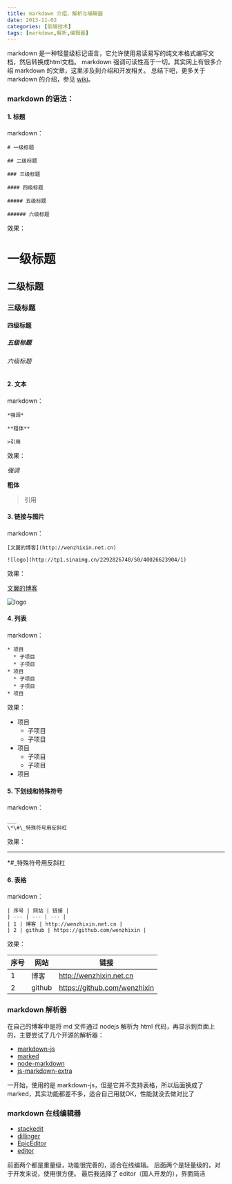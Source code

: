 ```yaml
---
title: markdown 介绍、解析与编辑器
date: 2013-11-02
categories: [前端技术]
tags: [markdown,解析,编辑器]
---
```


markdown 是一种轻量级标记语言，它允许使用易读易写的纯文本格式编写文档，然后转换成html文档。
markdown 强调可读性高于一切。其实网上有很多介绍 markdown 的文章，这里涉及到介绍和开发相关。
总结下吧，更多关于 markdown 的介绍，参见 [wiki](http://zh.wikipedia.org/wiki/Markdown)。


### markdown 的语法：

#### 1. 标题

markdown：

    # 一级标题

    ## 二级标题

    ### 三级标题

    #### 四级标题

    ##### 五级标题

    ###### 六级标题

效果：

# 一级标题

## 二级标题

### 三级标题

#### 四级标题

##### 五级标题

###### 六级标题

#### 2. 文本

markdown：

    *强调*

    **粗体**

    >引用

效果：

*强调*

**粗体**

>引用

#### 3. 链接与图片

markdown：

    [文翼的博客](http://wenzhixin.net.cn)

    ![logo](http://tp1.sinaimg.cn/2292826740/50/40026623904/1)

效果：

[文翼的博客](http://wenzhixin.net.cn)

![logo](http://tp1.sinaimg.cn/2292826740/50/40026623904/1)

#### 4. 列表

markdown：

    * 项目
      * 子项目
      * 子项目
    * 项目
      * 子项目
      * 子项目
    * 项目

效果：

* 项目
  * 子项目
  * 子项目
* 项目
  * 子项目
  * 子项目
* 项目

#### 5. 下划线和特殊符号

markdown：

    ___
    \*\#\_特殊符号用反斜杠

效果：

___
\*\#\_特殊符号用反斜杠

#### 6. 表格

markdown：

	| 序号 | 网站 | 链接 |
	| --- | --- | --- |
	| 1 | 博客 | http://wenzhixin.net.cn |
	| 2 | github | https://github.com/wenzhixin |

效果：

| 序号 | 网站 | 链接 |
| --- | --- | --- |
| 1 | 博客 | http://wenzhixin.net.cn |
| 2 | github | https://github.com/wenzhixin |


### markdown 解析器

在自己的博客中是将 md 文件通过 nodejs 解析为 html 代码，再显示到页面上的，主要尝试了几个开源的解析器：

* [markdown-js](https://github.com/evilstreak/markdown-js)
* [marked](https://github.com/chjj/marked)
* [node-markdown](https://github.com/andris9/node-markdown)
* [js-markdown-extra](https://github.com/tanakahisateru/js-markdown-extra)

一开始，使用的是 markdown-js，但是它并不支持表格，所以后面换成了 marked，其实功能都差不多，适合自己用就OK，性能就没去做对比了


### markdown 在线编辑器

* [stackedit](https://stackedit.io/)
* [dillinger](http://dillinger.io/)
* [EpicEditor](http://epiceditor.com/)
* [editor](http://lab.lepture.com/editor/)

前面两个都是重量级，功能很完善的，适合在线编辑。
后面两个是轻量级的，对于开发来说，使用很方便。
最后我选择了 editor（国人开发的），界面简洁
